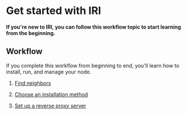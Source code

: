 # Get started with IRI

**If you're new to IRI, you can follow this workflow topic to start learning from the beginning.**

## Workflow

If you complete this workflow from beginning to end, you'll learn how to install, run, and manage your node.

1. [Find neighbors](../tutorials/find-neighbors.md)

2. [Choose an installation method](../tutorials/install-iri.md)

3. [Set up a reverse proxy server](../tutorials/set-up-a-reverse-proxy.md)